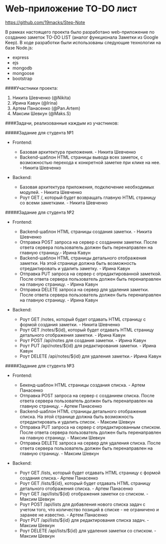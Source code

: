# Web-приложение TO-DO лист
<https://github.com/19macks/Step-Note>

В рамках настоящего проекта было разработано web-приложение по созданию заметок TO-DO LIST (аналог функционала Заметки из Google Keep). В ходе разработки были использованы следующие технологии на базе Node.js:

* express
* ejs
* mongodb
* mongoose
* bootstrap

####Участники проекта:

1. Никита Шевченко (@Nikita)
2. Ирина Кавун (@Irina)
3. Артем Панасенко (@Pan.Artem)
4. Максим Шевкун (@Maks.S)


####Задачи, реализованные каждым из участников:

#####Задание для студента №1

* Frontend:
    * Базовая архитектура приложения. - Никита Шевченко 
    * Backend-шаблон HTML страницы вывода всех заметок, с возможностью перехода к конкретной заметке при клике на нее. - Никита Шевченко 


* Backend:

    * Базовая архитектура приложения, подключение необходимых модулей. - Никита Шевченко 
    * Роут GET /, который будет возвращать главную HTML страницу со всеми заметками. - Никита Шевченко 

#####Задание для студента №2

* Frontend:

    * Backend-шаблон HTML страницы создания заметки. - Никита Шевченко 
    * Отправка POST запроса на сервер с созданием заметки. После ответа сервера пользователь должен быть перенаправлен на главную страницу.- Ирина Кавун
    * Backend-шаблон HTML страницы детального отображения заметки. На этой странице должна быть возможность отредактировать и удалить заметку. - Ирина Кавун
    * Отправка PUT запроса на сервер с отредактированной заметкой. После ответа сервера пользователь должен быть перенаправлен на главную страницу. - Ирина Кавун
    * Отправка DELETE запроса на сервер для удаления заметки. После ответа сервера пользователь должен быть перенаправлен на главную страницу. - Ирина Кавун

* Backend:

    * Роут GET /notes, который будет отдавать HTML страницу с формой создания заметки. - Никита Шевченко 
    * Роут GET /notes/${id}, который будет отдавать HTML страницу детального отображения заметки. - Ирина Кавун
    * Роут POST /api/notes для создания заметки. - Ирина Кавун
    * Роут PUT /api/notes/${id} для редактирования заметки. - Ирина Кавун
    * Роут DELETE /api/notes/${id} для удаления заметки.- Ирина Кавун

#####Задание для студента №3

* Frontend:

    * Бекенд-шаблон HTML страницы создания списка. - Артем Панасенко
    * Отправка POST запроса на сервер с созданием списка. После ответа сервера пользователь должен быть перенаправлен на главную страницу. - Артем Панасенко
    * Backend-шаблон HTML страницы детального отображения списка. На этой странице должна быть возможность отредактировать и удалить список. - Максим Шевкун
    * Отправка PUT запроса на сервер с отредактированным списком. После ответа сервера пользователь должен быть перенаправлен на главную страницу. - Максим Шевкун
    * Отправка DELETE запроса на сервер для удаления списка. После ответа сервера пользователь должен быть перенаправлен на главную страницу. - Максим Шевкун

* Backend:

    * Роут GET /lists, который будет отдавать HTML страницу с формой создания списка.- Артем Панасенко
    * Роут GET /lists/${id}, который будет отдавать HTML страницу детального отображения списка. - Артем Панасенко
    * Роут GET /api/lists/${id} отображения заметки со списком. - Максим Шевкун
    * Роут POST /api/lists для добавления нового списка задач с учетом того, что количество позиций в списке - не ограничено и заранее не известно. - Артем Панасенко
    * Роут PUT /api/lists/${id} для редактирования списка задач. - Максим Шевкун
    * Роут DELETE /api/lists/${id} для удаления заметки со списком. - Максим Шевкун
